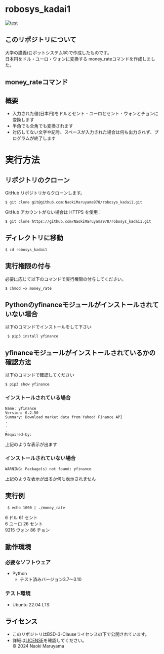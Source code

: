 # robosys_kadai1
[![test](https://github.com/NaokiMaruyama978/robosys_kadai1/actions/workflows/test.yml/badge.svg)](https://github.com/NaokiMaruyama978/robosys_kadai1/actions)

## このリポジトリについて
大学の講義(ロボットシステム学)で作成したものです。  
日本円をドル・ユーロ・ウォンに変換する
money_rateコマンドを作成しました。

## money_rateコマンド 
## 概要
 - 入力された値(日本円)をドルとセント・ユーロとセント・ウォンとチョンに変換します
 - 半角でも全角でも変換されます
 - 対応してない文字や記号、スペースが入力された場合は何も出力されず、プログラムが終了します

# 実行方法
## リポジトリのクローン
GitHub リポジトリからクローンします。

```
$ git clone git@github.com:NaokiMaruyama978/robosys_kadai1.git
```

GitHub アカウントがない場合は HTTPS を使用：
```
$ git clone https://github.com/NaokiMaruyama978/robosys_kadai1.git
```
## ディレクトリに移動
```
$ cd robosys_kadai1
```
## 実行権限の付与
必要に応じて以下のコマンドで実行権限の付与してください。
```
$ chmod +x money_rate
```
## Pythonのyfinanceモジュールがインストールされていない場合
以下のコマンドでインストールをして下さい
```
 $ pip3 install yfinance
```
## yfinanceモジュールがインストールされているかの確認方法
以下のコマンドで確認してください
```
$ pip3 show yfinance
```
### インストールされている場合
```
Name: yfinance
Version: 0.2.50
Summary: Download market data from Yahoo! Finance API
.
.
.
Required-by:
```
上記のような表示が出ます
### インストールされていない場合
```
WARNING: Package(s) not found: yfinance
```
上記のような表示が出るか何も表示されません


## 実行例
```
 $ echo 1000 | ./money_rate
```
6 ドル 61 セント  
6 ユーロ 26 セント  
9215 ウォン 86 チョン

## 動作環境  
### 必要なソフトウェア
- Python
  - テスト済みバージョン3.7～3.10
### テスト環境
- Ubuntu 22.04 LTS

## ライセンス
- このリポジトリはBSD-3-Clauseライセンスの下で公開されています。
- 詳細は[LICENSE](https://github.com/NaokiMaruyama978/robosys_kadai1/blob/master/LICENSE)を確認してください。   
© 2024 Naoki Maruyama
